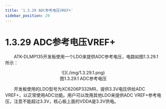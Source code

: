 ```yaml
---
title: '1.3.29 ADC参考电压VREF+'
sidebar_position: 29
---
```


# 1.3.29 ADC参考电压VREF+ 

&emsp;&emsp;ATK-DLMP135开发板使用一个LDO来提供ADC参考电压，电路如图1.3.29.1所示：

<center>
![](./img/1.3.29.1.png)<br />
图1.3.29.1 ADC参考电压
</center>

&emsp;&emsp;开发板使用的LDO型号为XC6206P332MR，提供3.3V电压供给ADC VREF+，以正常使用ADC功能。用户可以改用其他LDO来提供ADC VREF+参考电压，注意不能超过3.3V，核心板上面的VDDA是3.3V供电。

